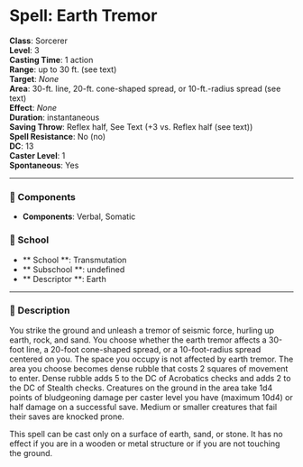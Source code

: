 
# Spell: Earth Tremor
**Class**: Sorcerer  
**Level**: 3  
**Casting Time**: 1 action  
**Range**: up to 30 ft. (see text)  
**Target**: _None_  
**Area**: 30-ft. line, 20-ft. cone-shaped spread, or 10-ft.-radius spread (see text)  
**Effect**: _None_  
**Duration**: instantaneous  
**Saving Throw**: Reflex half, See Text (+3 vs. Reflex half (see text))  
**Spell Resistance**: No (no)  
**DC**: 13  
**Caster Level**: 1  
**Spontaneous**: Yes

---

### 🔮 Components
- **Components**: Verbal, Somatic

### 🏫 School
- ** School **: Transmutation
- ** Subschool **: undefined
- ** Descriptor **: Earth
---

### 📜 Description
You strike the ground and unleash a tremor of seismic force, hurling up earth, rock, and sand. You choose whether the earth tremor affects a 30-foot line, a 20-foot cone-shaped spread, or a 10-foot-radius spread centered on you. The space you occupy is not affected by earth tremor. The area you choose becomes dense rubble that costs 2 squares of movement to enter. Dense rubble adds 5 to the DC of Acrobatics checks and adds 2 to the DC of Stealth checks. Creatures on the ground in the area take 1d4 points of bludgeoning damage per caster level you have (maximum 10d4) or half damage on a successful save. Medium or smaller creatures that fail their saves are knocked prone. 

This spell can be cast only on a surface of earth, sand, or stone. It has no effect if you are in a wooden or metal structure or if you are not touching the ground.
